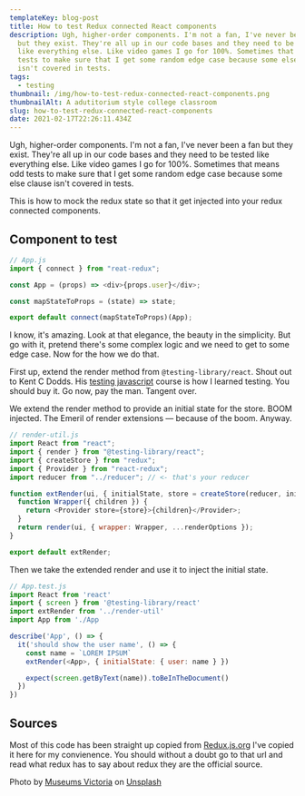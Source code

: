 ```yaml
---
templateKey: blog-post
title: How to test Redux connected React components
description: Ugh, higher-order components. I'm not a fan, I've never been a fan
  but they exist. They're all up in our code bases and they need to be tested
  like everything else. Like video games I go for 100%. Sometimes that means odd
  tests to make sure that I get some random edge case because some else clause
  isn't covered in tests.
tags:
  - testing
thumbnail: /img/how-to-test-redux-connected-react-components.png
thumbnailAlt: A adutitorium style college classroom
slug: how-to-test-redux-connected-react-components
date: 2021-02-17T22:26:11.434Z
---
```


Ugh, higher-order components. I'm not a fan, I've never been a fan but they exist. They're all up in our code bases and they need to be tested like everything else. Like video games I go for 100%. Sometimes that means odd tests to make sure that I get some random edge case because some else clause isn't covered in tests.

This is how to mock the redux state so that it get injected into your redux connected components.

## Component to test

```javascript
// App.js
import { connect } from "reat-redux";

const App = (props) => <div>{props.user}</div>;

const mapStateToProps = (state) => state;

export default connect(mapStateToProps)(App);
```

I know, it's amazing. Look at that elegance, the beauty in the simplicity. But go with it, pretend there's some complex logic and we need to get to some edge case. Now for the how we do that.

First up, extend the render method from `@testing-library/react`. Shout out to Kent C Dodds. His [testing javascript](https://testingjavascript.com/) course is how I learned testing. You should buy it. Go now, pay the man. Tangent over.

We extend the render method to provide an initial state for the store. BOOM injected. The Emeril of render extensions — because of the boom. Anyway.

```javascript
// render-util.js
import React from "react";
import { render } from "@testing-library/react";
import { createStore } from "redux";
import { Provider } from "react-redux";
import reducer from "../reducer"; // <- that's your reducer

function extRender(ui, { initialState, store = createStore(reducer, initialState), ...renderOptions } = {}) {
  function Wrapper({ children }) {
    return <Provider store={store}>{children}</Provider>;
  }
  return render(ui, { wrapper: Wrapper, ...renderOptions });
}

export default extRender;
```

Then we take the extended render and use it to inject the initial state.

```javascript
// App.test.js
import React from 'react'
import { screen } from '@testing-library/react'
import extRender from '../render-util'
import App from './App

describe('App', () => {
  it('should show the user name', () => {
    const name = `LOREM IPSUM`
    extRender(<App>, { initialState: { user: name } })

    expect(screen.getByText(name)).toBeInTheDocument()
  })
})
```

## Sources

Most of this code has been straight up copied from [Redux.js.org](https://redux.js.org/recipes/writing-tests) I've copied it here for my convienence. You should without a doubt go to that url and read what redux has to say about redux they are the official source.

Photo by [Museums Victoria](https://unsplash.com/@museumsvictoria?utm_source=unsplash&utm_medium=referral&utm_content=creditCopyText) on [Unsplash](https://unsplash.com/s/photos/school?utm_source=unsplash&utm_medium=referral&utm_content=creditCopyText)
